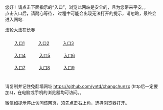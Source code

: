 您好！请点击下面指示的“入口”，浏览此网站是安全的，且为您带来平安。。 <br/>
点击入口后，请耐心等待， 过程中可能会出现无法打开的提示，请忽略，最终会进入网站. </br>

法轮大法在长春<br/>
<div style="padding:10px"><a style="margin:20px" target="_blank" href="https://doe7dvbvokzdx.cloudfront.net/2Qpsp?olmzc" id="ccLink1" rel="nofollow">入口1</a> <a target="_blank" style="margin:20px" href="https://dy9m8bvci68th.cloudfront.net/2Qpsp?ybhjtgl" id="ccLink2" rel="nofollow">入口2</a> <a style="margin:20px" target="_blank" href="https://d1k3c7ptgupypi.cloudfront.net/2Qpsp?emchaqtc" id="ccLink3" rel="nofollow">入口3</a></div>

<div style="padding:10px" ><a style="margin:20px" target="_blank" href="https://doe7dvbvokzdx.cloudfront.net/2Qpsp?olmzc" id="ccLink4" rel="nofollow">入口4</a> <a style="margin:20px" href="https://dy9m8bvci68th.cloudfront.net/2Qpsp?ybhjtgl" target="_blank" id="ccLink5" rel="nofollow">入口5</a> <a style="margin:20px" href="https://d1k3c7ptgupypi.cloudfront.net/2Qpsp?emchaqtc" target="_blank" id="ccLink6" rel="nofollow">入口6</a></div>

<div style="padding:10px"><a style="margin:20px" target="_blank" href="https://doe7dvbvokzdx.cloudfront.net/2Qpsp?olmzc" id="ccLink7" rel="nofollow">入口7</a> <a style="margin:20px" href="https://dy9m8bvci68th.cloudfront.net/2Qpsp?ybhjtgl" target="_blank" id="ccLink8" rel="nofollow">入口8</a> <a style="margin:20px" target="_blank" href="https://d1k3c7ptgupypi.cloudfront.net/2Qpsp?emchaqtc" id="ccLink9" rel="nofollow">入口9</a></div>

<br/>



请复制并记住免翻墙网址 https://github.com/yntd/changchunzx (http后一定要加s)，在电脑或手机的浏览器均可访问。。<br/>

微信如提示停止访问该网页，须先点击右上角，选择浏览器打开。
